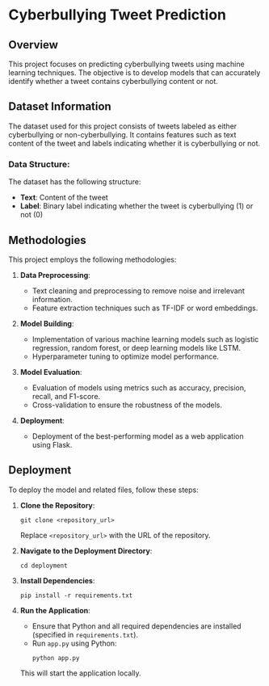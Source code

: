 # Cyberbullying Tweet Prediction

## Overview
This project focuses on predicting cyberbullying tweets using machine learning techniques. The objective is to develop models that can accurately identify whether a tweet contains cyberbullying content or not. 

## Dataset Information
The dataset used for this project consists of tweets labeled as either cyberbullying or non-cyberbullying. It contains features such as text content of the tweet and labels indicating whether it is cyberbullying or not.

### Data Structure:
The dataset has the following structure:

- **Text**: Content of the tweet
- **Label**: Binary label indicating whether the tweet is cyberbullying (1) or not (0)

## Methodologies
This project employs the following methodologies:

1. **Data Preprocessing**: 
   - Text cleaning and preprocessing to remove noise and irrelevant information.
   - Feature extraction techniques such as TF-IDF or word embeddings.
   
2. **Model Building**: 
   - Implementation of various machine learning models such as logistic regression, random forest, or deep learning models like LSTM.
   - Hyperparameter tuning to optimize model performance.

3. **Model Evaluation**: 
   - Evaluation of models using metrics such as accuracy, precision, recall, and F1-score.
   - Cross-validation to ensure the robustness of the models.

4. **Deployment**: 
   - Deployment of the best-performing model as a web application using Flask.

## Deployment
To deploy the model and related files, follow these steps:

1. **Clone the Repository**: 
   ```
   git clone <repository_url>
   ```
   Replace `<repository_url>` with the URL of the repository.

2. **Navigate to the Deployment Directory**: 
   ```
   cd deployment
   ```

3. **Install Dependencies**: 
   ```
   pip install -r requirements.txt
   ```

4. **Run the Application**: 
   - Ensure that Python and all required dependencies are installed (specified in `requirements.txt`).
   - Run `app.py` using Python:
     ```
     python app.py
     ```

   This will start the application locally.
